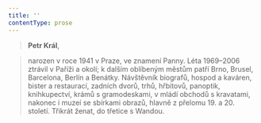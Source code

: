 ```yaml
---
title: ''
contentType: prose
---
```


<section>

> **Petr Král**,

> narozen v roce 1941 v Praze, ve znamení Panny. Léta 1969–2006 ztrávil v Paříži a okolí; k dalším oblíbeným městům patří Brno, Brusel, Barcelona, Berlín a Benátky. Návštěvník biografů, hospod a kaváren, bister a restaurací, zadních dvorů, trhů, hřbitovů, panoptik, knihkupectví, krámů s gramodeskami, v mládí obchodů s kravatami, nakonec i muzeí se sbírkami obrazů, hlavně z přelomu 19. a 20. století. Třikrát ženat, do třetice s Wandou.

</section>
